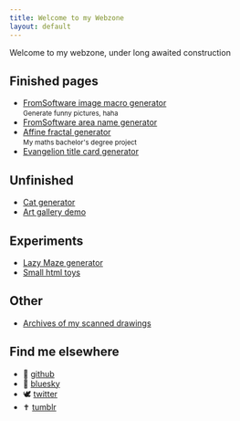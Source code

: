 ```yaml
---
title: Welcome to my Webzone
layout: default
---
```


Welcome to my webzone, under long awaited construction

## Finished pages
* [FromSoftware image macro generator](/new-area/image-creator)
    <br><small>Generate funny pictures, haha</small>
* [FromSoftware area name generator](/new-area)
* [Affine fractal generator](/fractal)
    <br><small>My maths bachelor's degree project</small>
* [Evangelion title card generator](/evangelion)

## Unfinished
* [Cat generator](/cat-generator)
* [Art gallery demo](/gallery)

## Experiments
* [Lazy Maze generator](/lazy-maze)
* [Small html toys](/toys)

## Other
* [Archives of my scanned drawings](/scan-archives)

## Find me elsewhere
* 🐙 [github](https://github.com/sibert-aerts)
* 🦋 [bluesky](https://bsky.app/profile/rezuaq.be)
* 🕊 [twitter](https://twitter.com/rezuaq)
* ✝ [tumblr](https://rezuaq.tumblr.com)
